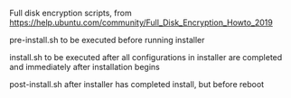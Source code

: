 Full disk encryption scripts, from https://help.ubuntu.com/community/Full_Disk_Encryption_Howto_2019

pre-install.sh to be executed before running installer

install.sh to be executed after all configurations in installer are completed and immediately after installation begins

post-install.sh after installer has completed install, but before reboot
